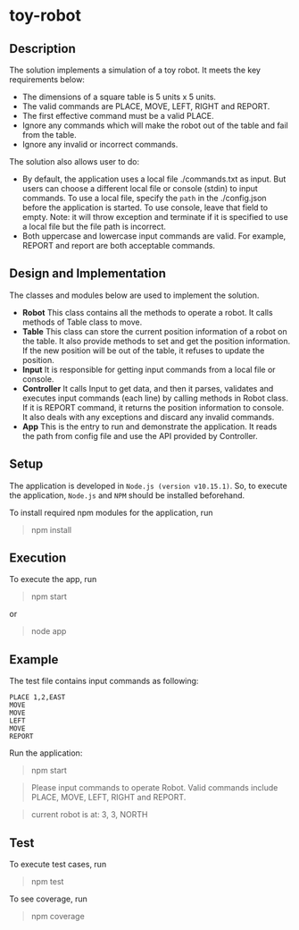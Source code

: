 # toy-robot

## Description
The solution implements a simulation of a toy robot. It meets the key requirements below:
* The dimensions of a square table is 5 units x 5 units.
* The valid commands are PLACE, MOVE, LEFT, RIGHT and REPORT.
* The first effective command must be a valid PLACE.
* Ignore any commands which will make the robot out of the table and fail from the table.
* Ignore any invalid or incorrect commands.

The solution also allows user to do:
* By default, the application uses a local file ./commands.txt as input. But users can choose a different local file or console (stdin) to input commands.
To use a local file, specify the `path` in the ./config.json  before the application is started. To use console, leave that field to empty.
Note: it will throw exception and terminate if it is specified to use a local file but the file path is incorrect.
* Both uppercase and lowercase input commands are valid. For example, REPORT and report are both acceptable commands.
 
## Design and Implementation
The classes and modules below are used to implement the solution.
* **Robot**
This class contains all the methods to operate a robot. It calls methods of Table class to move.
* **Table**
This class can store the current position information of a robot on the table. It also provide methods to set and get the position information. If the new position will be out of the table, it refuses to update the position.
* **Input**
It is responsible for getting input commands from a local file or console.
* **Controller**
It calls Input to get data, and then it parses, validates and executes input commands (each line) by calling methods in Robot class. If it is REPORT command, it returns the position information to console. It also deals with any exceptions and discard any invalid commands.
* **App**
This is the entry to run and demonstrate the application. It reads the path from config file and use the API provided by Controller.

## Setup
The application is developed in `Node.js (version v10.15.1)`. So, to execute the application, `Node.js` and `NPM` should be installed beforehand.

To install required npm modules for the application, run
> npm install 

## Execution
To execute the app, run
> npm start

or
> node app

## Example
The test file contains input commands as following: 
```
PLACE 1,2,EAST
MOVE
MOVE
LEFT
MOVE
REPORT
```

Run the application:
> npm start

> Please input commands to operate Robot. Valid commands include PLACE, MOVE, LEFT, RIGHT and REPORT.

> current robot is at: 3, 3, NORTH

## Test
To execute test cases, run
> npm test

To see coverage, run
> npm coverage

